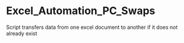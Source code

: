 # Excel_Automation_PC_Swaps
Script transfers data from one excel document to another if it does not already exist
